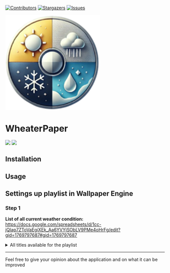 [![Contributors][contributors-shield]][contributors-url]
[![Stargazers][stars-shield]][stars-url]
[![Issues][issues-shield]][issues-url]


<img src="./image/logo.png" width="300" height="300">

# WheaterPaper

<img src="https://img.shields.io/badge/Python-3-yellow.svg?style=plastic"> <img src="https://img.shields.io/badge/WallpaperEngine-blue.svg?style=plastic">

## Installation 

## Usage


## Settings up playlist in Wallpaper Engine

### Step 1

**List of all current weather condition:** https://docs.google.com/spreadsheets/d/1cc-jQIap7ZToVaEgiXEk_Aa6YVYjSObLV9PMe4oHrFg/edit?gid=1769797687#gid=1769797687


<details>
<summary>All titles available for the playlist</summary>

<details>
<summary>Winter</summary>

<details>
<summary>Day</summary>

- winter-blowingordriftingsnow-day
- winter-heavyfreezingdrizzle/freezingrain-day
- winter-lightfreezingdrizzle/freezingrain-day
- winter-freezingfog-day
- winter-heavyfreezingrain-day
- winter-lightfreezingrain-day
- winter-funnelcloud/tornado-day
- winter-hailshowers-day
- winter-ice-day
- winter-lightningwithoutthunder-day
- winter-mist-day
- winter-drizzle-day
- winter-precipitationinvicinity-day
- winter-rain-day
- winter-heavyrainandsnow-day
- winter-lightrainandsnow-day
- winter-rainshowers-day
- winter-heavyrain-day
- winter-lightrain-day
- winter-skycoveragedecreasing-day
- winter-skycoverageincreasing-day
- winter-skyunchanged-day
- winter-heavydrizzle-day
- winter-smokeorhaze-day
- winter-snow-day
- winter-snowandrainshowers-day
- winter-snowshowers-day
- winter-heavysnow-day
- winter-lightsnow-day
- winter-squalls-day
- winter-thunderstorm-day
- winter-thunderstormwithoutprecipitation-day
- winter-diamonddust-day
- winter-lightdrizzle-day
- winter-hail-day
- winter-overcast-day
- winter-partiallycloudy-day
- winter-clear-day
- winter-heavydrizzle/rain-day
- winter-lightdrizzle/rain-day
- winter-duststorm-day
- winter-fog-day
- winter-freezingdrizzle/freezingrain-day
</details>

<details>
<summary>Night</summary>

- winter-blowingordriftingsnow-night
- winter-heavyfreezingdrizzle/freezingrain-night
- winter-lightfreezingdrizzle/freezingrain-night
- winter-freezingfog-night
- winter-heavyfreezingrain-night
- winter-lightfreezingrain-night
- winter-funnelcloud/tornado-night
- winter-hailshowers-night
- winter-ice-night
- winter-lightningwithoutthunder-night
- winter-mist-night
- winter-drizzle-night
- winter-precipitationinvicinity-night
- winter-rain-night
- winter-heavyrainandsnow-night
- winter-lightrainandsnow-night
- winter-rainshowers-night
- winter-heavyrain-night
- winter-lightrain-night
- winter-skycoveragedecreasing-night
- winter-skycoverageincreasing-night
- winter-skyunchanged-night
- winter-heavydrizzle-night
- winter-smokeorhaze-night
- winter-snow-night
- winter-snowandrainshowers-night
- winter-snowshowers-night
- winter-heavysnow-night
- winter-lightsnow-night
- winter-squalls-night
- winter-thunderstorm-night
- winter-thunderstormwithoutprecipitation-night
- winter-diamonddust-night
- winter-lightdrizzle-night
- winter-hail-night
- winter-overcast-night
- winter-partiallycloudy-night
- winter-clear-night
- winter-heavydrizzle/rain-night
- winter-lightdrizzle/rain-night
- winter-duststorm-night
- winter-fog-night
- winter-freezingdrizzle/freezingrain-night
</details>

<details>
<summary>Sunrise</summary>

- winter-blowingordriftingsnow-sunrise
- winter-heavyfreezingdrizzle/freezingrain-sunrise
- winter-lightfreezingdrizzle/freezingrain-sunrise
- winter-freezingfog-sunrise
- winter-heavyfreezingrain-sunrise
- winter-lightfreezingrain-sunrise
- winter-funnelcloud/tornado-sunrise
- winter-hailshowers-sunrise
- winter-ice-sunrise
- winter-lightningwithoutthunder-sunrise
- winter-mist-sunrise
- winter-drizzle-sunrise
- winter-precipitationinvicinity-sunrise
- winter-rain-sunrise
- winter-heavyrainandsnow-sunrise
- winter-lightrainandsnow-sunrise
- winter-rainshowers-sunrise
- winter-heavyrain-sunrise
- winter-lightrain-sunrise
- winter-skycoveragedecreasing-sunrise
- winter-skycoverageincreasing-sunrise
- winter-skyunchanged-sunrise
- winter-heavydrizzle-sunrise
- winter-smokeorhaze-sunrise
- winter-snow-sunrise
- winter-snowandrainshowers-sunrise
- winter-snowshowers-sunrise
- winter-heavysnow-sunrise
- winter-lightsnow-sunrise
- winter-squalls-sunrise
- winter-thunderstorm-sunrise
- winter-thunderstormwithoutprecipitation-sunrise
- winter-diamonddust-sunrise
- winter-lightdrizzle-sunrise
- winter-hail-sunrise
- winter-overcast-sunrise
- winter-partiallycloudy-sunrise
- winter-clear-sunrise
- winter-heavydrizzle/rain-sunrise
- winter-lightdrizzle/rain-sunrise
- winter-duststorm-sunrise
- winter-fog-sunrise
- winter-freezingdrizzle/freezingrain-sunrise
</details>

<details>
<summary>Sunset</summary>

- winter-blowingordriftingsnow-sunset
- winter-heavyfreezingdrizzle/freezingrain-sunset
- winter-lightfreezingdrizzle/freezingrain-sunset
- winter-freezingfog-sunset
- winter-heavyfreezingrain-sunset
- winter-lightfreezingrain-sunset
- winter-funnelcloud/tornado-sunset
- winter-hailshowers-sunset
- winter-ice-sunset
- winter-lightningwithoutthunder-sunset
- winter-mist-sunset
- winter-drizzle-sunset
- winter-precipitationinvicinity-sunset
- winter-rain-sunset
- winter-heavyrainandsnow-sunset
- winter-lightrainandsnow-sunset
- winter-rainshowers-sunset
- winter-heavyrain-sunset
- winter-lightrain-sunset
- winter-skycoveragedecreasing-sunset
- winter-skycoverageincreasing-sunset
- winter-skyunchanged-sunset
- winter-heavydrizzle-sunset
- winter-smokeorhaze-sunset
- winter-snow-sunset
- winter-snowandrainshowers-sunset
- winter-snowshowers-sunset
- winter-heavysnow-sunset
- winter-lightsnow-sunset
- winter-squalls-sunset
- winter-thunderstorm-sunset
- winter-thunderstormwithoutprecipitation-sunset
- winter-diamonddust-sunset
- winter-lightdrizzle-sunset
- winter-hail-sunset
- winter-overcast-sunset
- winter-partiallycloudy-sunset
- winter-clear-sunset
- winter-heavydrizzle/rain-sunset
- winter-lightdrizzle/rain-sunset
- winter-duststorm-sunset
- winter-fog-sunset
- winter-freezingdrizzle/freezingrain-sunset
</details>

</details>

<details>
<summary>Summer</summary>

<details>
<summary>Day</summary>

- summer-blowingordriftingsnow-day
- summer-heavyfreezingdrizzle/freezingrain-day
- summer-lightfreezingdrizzle/freezingrain-day
- summer-freezingfog-day
- summer-heavyfreezingrain-day
- summer-lightfreezingrain-day
- summer-funnelcloud/tornado-day
- summer-hailshowers-day
- summer-ice-day
- summer-lightningwithoutthunder-day
- summer-mist-day
- summer-drizzle-day
- summer-precipitationinvicinity-day
- summer-rain-day
- summer-heavyrainandsnow-day
- summer-lightrainandsnow-day
- summer-rainshowers-day
- summer-heavyrain-day
- summer-lightrain-day
- summer-skycoveragedecreasing-day
- summer-skycoverageincreasing-day
- summer-skyunchanged-day
- summer-heavydrizzle-day
- summer-smokeorhaze-day
- summer-snow-day
- summer-snowandrainshowers-day
- summer-snowshowers-day
- summer-heavysnow-day
- summer-lightsnow-day
- summer-squalls-day
- summer-thunderstorm-day
- summer-thunderstormwithoutprecipitation-day
- summer-diamonddust-day
- summer-lightdrizzle-day
- summer-hail-day
- summer-overcast-day
- summer-partiallycloudy-day
- summer-clear-day
- summer-heavydrizzle/rain-day
- summer-lightdrizzle/rain-day
- summer-duststorm-day
- summer-fog-day
- summer-freezingdrizzle/freezingrain-day
</details>

<details>
<summary>Night</summary>

- summer-blowingordriftingsnow-night
- summer-heavyfreezingdrizzle/freezingrain-night
- summer-lightfreezingdrizzle/freezingrain-night
- summer-freezingfog-night
- summer-heavyfreezingrain-night
- summer-lightfreezingrain-night
- summer-funnelcloud/tornado-night
- summer-hailshowers-night
- summer-ice-night
- summer-lightningwithoutthunder-night
- summer-mist-night
- summer-drizzle-night
- summer-precipitationinvicinity-night
- summer-rain-night
- summer-heavyrainandsnow-night
- summer-lightrainandsnow-night
- summer-rainshowers-night
- summer-heavyrain-night
- summer-lightrain-night
- summer-skycoveragedecreasing-night
- summer-skycoverageincreasing-night
- summer-skyunchanged-night
- summer-heavydrizzle-night
- summer-smokeorhaze-night
- summer-snow-night
- summer-snowandrainshowers-night
- summer-snowshowers-night
- summer-heavysnow-night
- summer-lightsnow-night
- summer-squalls-night
- summer-thunderstorm-night
- summer-thunderstormwithoutprecipitation-night
- summer-diamonddust-night
- summer-lightdrizzle-night
- summer-hail-night
- summer-overcast-night
- summer-partiallycloudy-night
- summer-clear-night
- summer-heavydrizzle/rain-night
- summer-lightdrizzle/rain-night
- summer-duststorm-night
- summer-fog-night
- summer-freezingdrizzle/freezingrain-night
</details>

<details>
<summary>Sunrise</summary>

- summer-blowingordriftingsnow-sunrise
- summer-heavyfreezingdrizzle/freezingrain-sunrise
- summer-lightfreezingdrizzle/freezingrain-sunrise
- summer-freezingfog-sunrise
- summer-heavyfreezingrain-sunrise
- summer-lightfreezingrain-sunrise
- summer-funnelcloud/tornado-sunrise
- summer-hailshowers-sunrise
- summer-ice-sunrise
- summer-lightningwithoutthunder-sunrise
- summer-mist-sunrise
- summer-drizzle-sunrise
- summer-precipitationinvicinity-sunrise
- summer-rain-sunrise
- summer-heavyrainandsnow-sunrise
- summer-lightrainandsnow-sunrise
- summer-rainshowers-sunrise
- summer-heavyrain-sunrise
- summer-lightrain-sunrise
- summer-skycoveragedecreasing-sunrise
- summer-skycoverageincreasing-sunrise
- summer-skyunchanged-sunrise
- summer-heavydrizzle-sunrise
- summer-smokeorhaze-sunrise
- summer-snow-sunrise
- summer-snowandrainshowers-sunrise
- summer-snowshowers-sunrise
- summer-heavysnow-sunrise
- summer-lightsnow-sunrise
- summer-squalls-sunrise
- summer-thunderstorm-sunrise
- summer-thunderstormwithoutprecipitation-sunrise
- summer-diamonddust-sunrise
- summer-lightdrizzle-sunrise
- summer-hail-sunrise
- summer-overcast-sunrise
- summer-partiallycloudy-sunrise
- summer-clear-sunrise
- summer-heavydrizzle/rain-sunrise
- summer-lightdrizzle/rain-sunrise
- summer-duststorm-sunrise
- summer-fog-sunrise
- summer-freezingdrizzle/freezingrain-sunrise
</details>

<details>
<summary>Sunset</summary>

- summer-blowingordriftingsnow-sunset
- summer-heavyfreezingdrizzle/freezingrain-sunset
- summer-lightfreezingdrizzle/freezingrain-sunset
- summer-freezingfog-sunset
- summer-heavyfreezingrain-sunset
- summer-lightfreezingrain-sunset
- summer-funnelcloud/tornado-sunset
- summer-hailshowers-sunset
- summer-ice-sunset
- summer-lightningwithoutthunder-sunset
- summer-mist-sunset
- summer-drizzle-sunset
- summer-precipitationinvicinity-sunset
- summer-rain-sunset
- summer-heavyrainandsnow-sunset
- summer-lightrainandsnow-sunset
- summer-rainshowers-sunset
- summer-heavyrain-sunset
- summer-lightrain-sunset
- summer-skycoveragedecreasing-sunset
- summer-skycoverageincreasing-sunset
- summer-skyunchanged-sunset
- summer-heavydrizzle-sunset
- summer-smokeorhaze-sunset
- summer-snow-sunset
- summer-snowandrainshowers-sunset
- summer-snowshowers-sunset
- summer-heavysnow-sunset
- summer-lightsnow-sunset
- summer-squalls-sunset
- summer-thunderstorm-sunset
- summer-thunderstormwithoutprecipitation-sunset
- summer-diamonddust-sunset
- summer-lightdrizzle-sunset
- summer-hail-sunset
- summer-overcast-sunset
- summer-partiallycloudy-sunset
- summer-clear-sunset
- summer-heavydrizzle/rain-sunset
- summer-lightdrizzle/rain-sunset
- summer-duststorm-sunset
- summer-fog-sunset
- summer-freezingdrizzle/freezingrain-sunset
</details>

</details>

<details>
<summary>Fall</summary>

<details>
<summary>Day</summary>

- fall-blowingordriftingsnow-day
- fall-heavyfreezingdrizzle/freezingrain-day
- fall-lightfreezingdrizzle/freezingrain-day
- fall-freezingfog-day
- fall-heavyfreezingrain-day
- fall-lightfreezingrain-day
- fall-funnelcloud/tornado-day
- fall-hailshowers-day
- fall-ice-day
- fall-lightningwithoutthunder-day
- fall-mist-day
- fall-drizzle-day
- fall-precipitationinvicinity-day
- fall-rain-day
- fall-heavyrainandsnow-day
- fall-lightrainandsnow-day
- fall-rainshowers-day
- fall-heavyrain-day
- fall-lightrain-day
- fall-skycoveragedecreasing-day
- fall-skycoverageincreasing-day
- fall-skyunchanged-day
- fall-heavydrizzle-day
- fall-smokeorhaze-day
- fall-snow-day
- fall-snowandrainshowers-day
- fall-snowshowers-day
- fall-heavysnow-day
- fall-lightsnow-day
- fall-squalls-day
- fall-thunderstorm-day
- fall-thunderstormwithoutprecipitation-day
- fall-diamonddust-day
- fall-lightdrizzle-day
- fall-hail-day
- fall-overcast-day
- fall-partiallycloudy-day
- fall-clear-day
- fall-heavydrizzle/rain-day
- fall-lightdrizzle/rain-day
- fall-duststorm-day
- fall-fog-day
- fall-freezingdrizzle/freezingrain-day
</details>

<details>
<summary>Night</summary>

- fall-blowingordriftingsnow-night
- fall-heavyfreezingdrizzle/freezingrain-night
- fall-lightfreezingdrizzle/freezingrain-night
- fall-freezingfog-night
- fall-heavyfreezingrain-night
- fall-lightfreezingrain-night
- fall-funnelcloud/tornado-night
- fall-hailshowers-night
- fall-ice-night
- fall-lightningwithoutthunder-night
- fall-mist-night
- fall-drizzle-night
- fall-precipitationinvicinity-night
- fall-rain-night
- fall-heavyrainandsnow-night
- fall-lightrainandsnow-night
- fall-rainshowers-night
- fall-heavyrain-night
- fall-lightrain-night
- fall-skycoveragedecreasing-night
- fall-skycoverageincreasing-night
- fall-skyunchanged-night
- fall-heavydrizzle-night
- fall-smokeorhaze-night
- fall-snow-night
- fall-snowandrainshowers-night
- fall-snowshowers-night
- fall-heavysnow-night
- fall-lightsnow-night
- fall-squalls-night
- fall-thunderstorm-night
- fall-thunderstormwithoutprecipitation-night
- fall-diamonddust-night
- fall-lightdrizzle-night
- fall-hail-night
- fall-overcast-night
- fall-partiallycloudy-night
- fall-clear-night
- fall-heavydrizzle/rain-night
- fall-lightdrizzle/rain-night
- fall-duststorm-night
- fall-fog-night
- fall-freezingdrizzle/freezingrain-night
</details>

<details>
<summary>Sunrise</summary>

- fall-blowingordriftingsnow-sunrise
- fall-heavyfreezingdrizzle/freezingrain-sunrise
- fall-lightfreezingdrizzle/freezingrain-sunrise
- fall-freezingfog-sunrise
- fall-heavyfreezingrain-sunrise
- fall-lightfreezingrain-sunrise
- fall-funnelcloud/tornado-sunrise
- fall-hailshowers-sunrise
- fall-ice-sunrise
- fall-lightningwithoutthunder-sunrise
- fall-mist-sunrise
- fall-drizzle-sunrise
- fall-precipitationinvicinity-sunrise
- fall-rain-sunrise
- fall-heavyrainandsnow-sunrise
- fall-lightrainandsnow-sunrise
- fall-rainshowers-sunrise
- fall-heavyrain-sunrise
- fall-lightrain-sunrise
- fall-skycoveragedecreasing-sunrise
- fall-skycoverageincreasing-sunrise
- fall-skyunchanged-sunrise
- fall-heavydrizzle-sunrise
- fall-smokeorhaze-sunrise
- fall-snow-sunrise
- fall-snowandrainshowers-sunrise
- fall-snowshowers-sunrise
- fall-heavysnow-sunrise
- fall-lightsnow-sunrise
- fall-squalls-sunrise
- fall-thunderstorm-sunrise
- fall-thunderstormwithoutprecipitation-sunrise
- fall-diamonddust-sunrise
- fall-lightdrizzle-sunrise
- fall-hail-sunrise
- fall-overcast-sunrise
- fall-partiallycloudy-sunrise
- fall-clear-sunrise
- fall-heavydrizzle/rain-sunrise
- fall-lightdrizzle/rain-sunrise
- fall-duststorm-sunrise
- fall-fog-sunrise
- fall-freezingdrizzle/freezingrain-sunrise
</details>

<details>
<summary>Sunset</summary>

- fall-blowingordriftingsnow-sunset
- fall-heavyfreezingdrizzle/freezingrain-sunset
- fall-lightfreezingdrizzle/freezingrain-sunset
- fall-freezingfog-sunset
- fall-heavyfreezingrain-sunset
- fall-lightfreezingrain-sunset
- fall-funnelcloud/tornado-sunset
- fall-hailshowers-sunset
- fall-ice-sunset
- fall-lightningwithoutthunder-sunset
- fall-mist-sunset
- fall-drizzle-sunset
- fall-precipitationinvicinity-sunset
- fall-rain-sunset
- fall-heavyrainandsnow-sunset
- fall-lightrainandsnow-sunset
- fall-rainshowers-sunset
- fall-heavyrain-sunset
- fall-lightrain-sunset
- fall-skycoveragedecreasing-sunset
- fall-skycoverageincreasing-sunset
- fall-skyunchanged-sunset
- fall-heavydrizzle-sunset
- fall-smokeorhaze-sunset
- fall-snow-sunset
- fall-snowandrainshowers-sunset
- fall-snowshowers-sunset
- fall-heavysnow-sunset
- fall-lightsnow-sunset
- fall-squalls-sunset
- fall-thunderstorm-sunset
- fall-thunderstormwithoutprecipitation-sunset
- fall-diamonddust-sunset
- fall-lightdrizzle-sunset
- fall-hail-sunset
- fall-overcast-sunset
- fall-partiallycloudy-sunset
- fall-clear-sunset
- fall-heavydrizzle/rain-sunset
- fall-lightdrizzle/rain-sunset
- fall-duststorm-sunset
- fall-fog-sunset
- fall-freezingdrizzle/freezingrain-sunset
</details>

</details>

<details>
<summary>Spring</summary>

<details>
<summary>Day</summary>

- spring-blowingordriftingsnow-day
- spring-heavyfreezingdrizzle/freezingrain-day
- spring-lightfreezingdrizzle/freezingrain-day
- spring-freezingfog-day
- spring-heavyfreezingrain-day
- spring-lightfreezingrain-day
- spring-funnelcloud/tornado-day
- spring-hailshowers-day
- spring-ice-day
- spring-lightningwithoutthunder-day
- spring-mist-day
- spring-drizzle-day
- spring-precipitationinvicinity-day
- spring-rain-day
- spring-heavyrainandsnow-day
- spring-lightrainandsnow-day
- spring-rainshowers-day
- spring-heavyrain-day
- spring-lightrain-day
- spring-skycoveragedecreasing-day
- spring-skycoverageincreasing-day
- spring-skyunchanged-day
- spring-heavydrizzle-day
- spring-smokeorhaze-day
- spring-snow-day
- spring-snowandrainshowers-day
- spring-snowshowers-day
- spring-heavysnow-day
- spring-lightsnow-day
- spring-squalls-day
- spring-thunderstorm-day
- spring-thunderstormwithoutprecipitation-day
- spring-diamonddust-day
- spring-lightdrizzle-day
- spring-hail-day
- spring-overcast-day
- spring-partiallycloudy-day
- spring-clear-day
- spring-heavydrizzle/rain-day
- spring-lightdrizzle/rain-day
- spring-duststorm-day
- spring-fog-day
- spring-freezingdrizzle/freezingrain-day
</details>

<details>
<summary>Night</summary>

- spring-blowingordriftingsnow-night
- spring-heavyfreezingdrizzle/freezingrain-night
- spring-lightfreezingdrizzle/freezingrain-night
- spring-freezingfog-night
- spring-heavyfreezingrain-night
- spring-lightfreezingrain-night
- spring-funnelcloud/tornado-night
- spring-hailshowers-night
- spring-ice-night
- spring-lightningwithoutthunder-night
- spring-mist-night
- spring-drizzle-night
- spring-precipitationinvicinity-night
- spring-rain-night
- spring-heavyrainandsnow-night
- spring-lightrainandsnow-night
- spring-rainshowers-night
- spring-heavyrain-night
- spring-lightrain-night
- spring-skycoveragedecreasing-night
- spring-skycoverageincreasing-night
- spring-skyunchanged-night
- spring-heavydrizzle-night
- spring-smokeorhaze-night
- spring-snow-night
- spring-snowandrainshowers-night
- spring-snowshowers-night
- spring-heavysnow-night
- spring-lightsnow-night
- spring-squalls-night
- spring-thunderstorm-night
- spring-thunderstormwithoutprecipitation-night
- spring-diamonddust-night
- spring-lightdrizzle-night
- spring-hail-night
- spring-overcast-night
- spring-partiallycloudy-night
- spring-clear-night
- spring-heavydrizzle/rain-night
- spring-lightdrizzle/rain-night
- spring-duststorm-night
- spring-fog-night
- spring-freezingdrizzle/freezingrain-night
</details>

<details>
<summary>Sunrise</summary>

- spring-blowingordriftingsnow-sunrise
- spring-heavyfreezingdrizzle/freezingrain-sunrise
- spring-lightfreezingdrizzle/freezingrain-sunrise
- spring-freezingfog-sunrise
- spring-heavyfreezingrain-sunrise
- spring-lightfreezingrain-sunrise
- spring-funnelcloud/tornado-sunrise
- spring-hailshowers-sunrise
- spring-ice-sunrise
- spring-lightningwithoutthunder-sunrise
- spring-mist-sunrise
- spring-drizzle-sunrise
- spring-precipitationinvicinity-sunrise
- spring-rain-sunrise
- spring-heavyrainandsnow-sunrise
- spring-lightrainandsnow-sunrise
- spring-rainshowers-sunrise
- spring-heavyrain-sunrise
- spring-lightrain-sunrise
- spring-skycoveragedecreasing-sunrise
- spring-skycoverageincreasing-sunrise
- spring-skyunchanged-sunrise
- spring-heavydrizzle-sunrise
- spring-smokeorhaze-sunrise
- spring-snow-sunrise
- spring-snowandrainshowers-sunrise
- spring-snowshowers-sunrise
- spring-heavysnow-sunrise
- spring-lightsnow-sunrise
- spring-squalls-sunrise
- spring-thunderstorm-sunrise
- spring-thunderstormwithoutprecipitation-sunrise
- spring-diamonddust-sunrise
- spring-lightdrizzle-sunrise
- spring-hail-sunrise
- spring-overcast-sunrise
- spring-partiallycloudy-sunrise
- spring-clear-sunrise
- spring-heavydrizzle/rain-sunrise
- spring-lightdrizzle/rain-sunrise
- spring-duststorm-sunrise
- spring-fog-sunrise
- spring-freezingdrizzle/freezingrain-sunrise
</details>

<details>
<summary>Sunset</summary>

- spring-blowingordriftingsnow-sunset
- spring-heavyfreezingdrizzle/freezingrain-sunset
- spring-lightfreezingdrizzle/freezingrain-sunset
- spring-freezingfog-sunset
- spring-heavyfreezingrain-sunset
- spring-lightfreezingrain-sunset
- spring-funnelcloud/tornado-sunset
- spring-hailshowers-sunset
- spring-ice-sunset
- spring-lightningwithoutthunder-sunset
- spring-mist-sunset
- spring-drizzle-sunset
- spring-precipitationinvicinity-sunset
- spring-rain-sunset
- spring-heavyrainandsnow-sunset
- spring-lightrainandsnow-sunset
- spring-rainshowers-sunset
- spring-heavyrain-sunset
- spring-lightrain-sunset
- spring-skycoveragedecreasing-sunset
- spring-skycoverageincreasing-sunset
- spring-skyunchanged-sunset
- spring-heavydrizzle-sunset
- spring-smokeorhaze-sunset
- spring-snow-sunset
- spring-snowandrainshowers-sunset
- spring-snowshowers-sunset
- spring-heavysnow-sunset
- spring-lightsnow-sunset
- spring-squalls-sunset
- spring-thunderstorm-sunset
- spring-thunderstormwithoutprecipitation-sunset
- spring-diamonddust-sunset
- spring-lightdrizzle-sunset
- spring-hail-sunset
- spring-overcast-sunset
- spring-partiallycloudy-sunset
- spring-clear-sunset
- spring-heavydrizzle/rain-sunset
- spring-lightdrizzle/rain-sunset
- spring-duststorm-sunset
- spring-fog-sunset
- spring-freezingdrizzle/freezingrain-sunset
</details>

</details>

</details>

----

Feel free to give your opinion about the application and on what it can be improved

[contributors-shield]: https://img.shields.io/github/contributors/YuToutCourt/WeatherPaper?style=for-the-badge
[contributors-url]: https://github.com/YuToutCourt/WeatherPaper/graphs/contributors
[stars-shield]: https://img.shields.io/github/stars/YuToutCourt/WeatherPaper.svg?style=for-the-badge
[stars-url]: https://github.com/YuToutCourt/WeatherPaper/stargazers
[issues-shield]: https://img.shields.io/github/issues/YuToutCourt/WeatherPaper.svg?style=for-the-badge
[issues-url]: https://github.com/YuToutCourt/WeatherPaper/issues